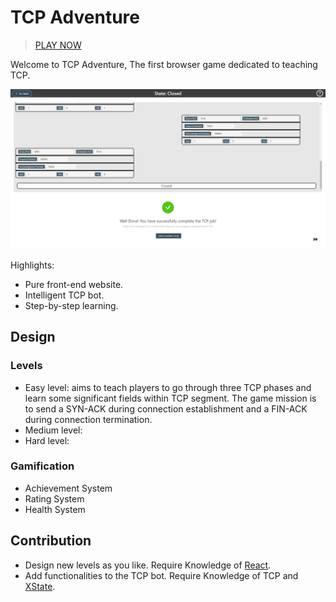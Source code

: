 # TCP Adventure
> [PLAY NOW](https://tcp.huangyongjin.com/)

Welcome to TCP Adventure, The first browser game dedicated to teaching TCP.

![screenshot](public/easy-screenshot.png)

Highlights:
- Pure front-end website.
- Intelligent TCP bot.
- Step-by-step learning.

## Design
### Levels
- Easy level: aims to teach players to go through three TCP phases and learn some significant fields within TCP segment. The game mission is to send a SYN-ACK during connection establishment and a FIN-ACK during connection termination. 
- Medium level: 
- Hard level: 
### Gamification
- Achievement System
- Rating System
- Health System
## Contribution
- Design new levels as you like. Require Knowledge of [React](https://reactjs.org/).
- Add functionalities to the TCP bot. Require Knowledge of TCP and [XState](https://xstate.js.org/docs/).
